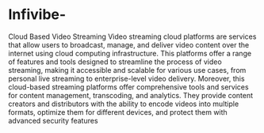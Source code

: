 # Infivibe-
Cloud Based Video Streaming
Video streaming cloud platforms are services that allow users to broadcast, manage, and deliver video content over the internet using cloud computing infrastructure. This platforms offer a range of features and tools designed to streamline the process of video streaming, making it accessible and scalable for various use cases, from personal live streaming to enterprise-level video delivery. 
Moreover, this cloud-based streaming platforms offer comprehensive tools and services for content management, transcoding, and analytics. They provide content creators and distributors with the ability to encode videos into multiple formats, optimize them for different devices, and protect them with advanced security features
